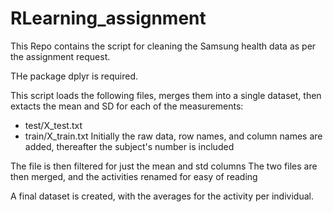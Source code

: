 # RLearning_assignment
This Repo contains the script for cleaning the Samsung health data as per the assignment request. 

THe package dplyr is required. 

This script loads the following files, merges them into a single dataset, 
then extacts the mean and SD for each of the measurements: 
 - test/X_test.txt
 - train/X_train.txt
Initially the raw data, row names, and column names are added, thereafter the subject's number is included

The file is then filtered for just the mean and std columns
The two files are then merged, and the activities renamed for easy of reading 

A final dataset is created, with the averages for the activity per individual. 

